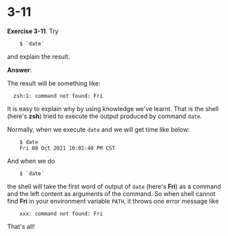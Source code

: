 # 3-11

**Exercise 3-11**. Try
```
    $ `date`
```
and explain the result.

**Answer**:

The result will be something like:
```
  zsh:1: command not found: Fri  
```
It is easy to explain why by using knowledge we've learnt.
That is the shell (here's **zsh**) tried to execute the output produced 
by command `date`.

Normally, when we execute `date` and we will get time like below:
```
    $ date
    Fri 08 Oct 2021 10:01:40 PM CST
```

And when we do 
```
    $ `date`
```
the shell will take the first word of output of `date` (here's **Fri**) as
a command and the left content as arguments of the command. So when shell 
cannot find **Fri** in your environment variable `PATH`, it throws one error 
message like
```
    xxx: command not found: Fri
```
That's all!
